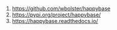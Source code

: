 


1. https://github.com/wbolster/happybase
2. https://pypi.org/project/happybase/
3. https://happybase.readthedocs.io/